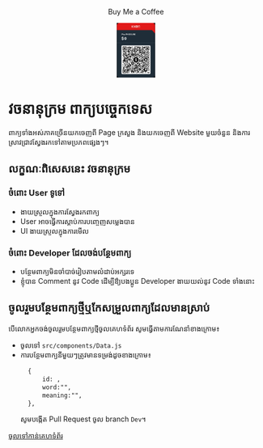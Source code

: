 <div align="center">
  <p align="center">Buy Me a Coffee</p>
  <img src="khqr.jpg" alt="Buy Me a Coffee" style="width: 15%;"/>
</div>

# វចនានុក្រម ពាក្យបច្ចេកទេស

ពាក្យទាំងអស់ភាគច្រើនយកចេញពី Page ក្រសួង និងយកចេញពី Website មួយចំនួន និងការស្រាវជ្រាវស្វែងរកទៅតាមប្រភពផ្សេងៗ។

## លក្ខណៈពិសេសនេះ វចនានុក្រម

### ចំពោះ User ទូទៅ

- ងាយស្រួលក្នុងការស្វែងរកពាក្យ
- User អាចធ្វើការស្តាប់ការបញ្ចេញសម្លេងបាន
- UI ងាយស្រួលក្នុងការមើល

### ចំពោះ Developer ដែលចង់បន្ថែមពាក្យ

- បន្ថែមពាក្យមិនចាំបាច់រៀបតាមលំដាប់អក្សរទេ
- ខ្ញុំបាន Comment នូវ Code ដើម្បីឳ្យបងប្អូន Developer ងាយយល់នូវ Code ទាំងនោះ

## ចូលរួមបន្ថែមពាក្យថ្មីឬកែសម្រួលពាក្យដែលមានស្រាប់

បើលោកអ្នកចង់ចូលរួមបន្ថែមពាក្យថ្មីចូលគេហទំព័រ សូមធ្វើតាមការណែនាំខាងក្រោម៖

- ចូលទៅ `src/components/Data.js`
- ការបន្ថែមពាក្យនីមួយៗត្រូវមានទម្រង់ដូចខាងក្រោម៖​
  ```
    {
        id: ,
        word:"",
        meaning:"",
    },
  ```
  សូមបង្កើត Pull Request ចូល branch `Dev`។

[ចូលទៅកាន់គេហទំព័រ](https://dictionary-reactjs.vercel.app)
